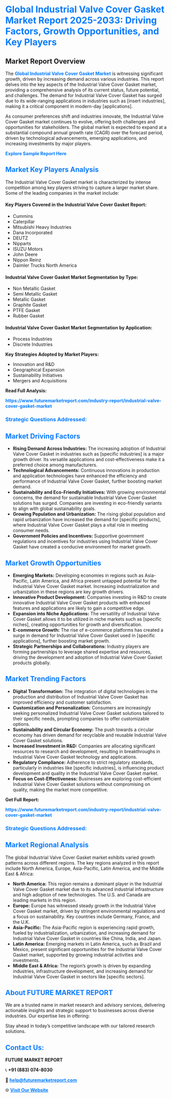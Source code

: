 <h1 style="color: #007BFF;">Global Industrial Valve Cover Gasket Market Report 2025-2033: Driving Factors, Growth Opportunities, and Key Players</h1>

<section id="overview">
<h2>Market Report Overview</h2>
<p>The <a href="https://www.futuremarketreport.com/industry-report/industrial-valve-cover-gasket-market" style="color: #007BFF; text-decoration: none;"><strong>Global Industrial Valve Cover Gasket Market</strong></a> is witnessing significant growth, driven by increasing demand across various industries. This report delves into the key aspects of the Industrial Valve Cover Gasket market, providing a comprehensive analysis of its current status, future potential, and challenges. The demand for Industrial Valve Cover Gasket has surged due to its wide-ranging applications in industries such as [insert industries], making it a critical component in modern-day [applications].</p>
<p>As consumer preferences shift and industries innovate, the Industrial Valve Cover Gasket market continues to evolve, offering both challenges and opportunities for stakeholders. The global market is expected to expand at a substantial compound annual growth rate (CAGR) over the forecast period, driven by technological advancements, emerging applications, and increasing investments by major players.</p>
</section>

<section id="overview">
<p><a href="https://www.futuremarketreport.com/request-sample/reportId=63320" style="color: #007BFF; text-decoration: none;"><strong>Explore Sample Report Here</strong></a></p>
</section>

<section id="key-players">
<h2 style="color: #007BFF;">Market Key Players Analysis</h2>
<p>The Industrial Valve Cover Gasket market is characterized by intense competition among key players striving to capture a larger market share. Some of the leading companies in the market include:</p>
<h4>Key Players Covered in the Industrial Valve Cover Gasket Report:</h4>
<ul><li>Cummins</li><li>Caterpillar</li><li>Mitsubishi Heavy Industries</li><li>Dana Incorporated</li><li>DEUTZ</li><li>Nipparts</li><li>ISUZU Motors</li><li>John Deere</li><li>Nippon Reinz</li><li>Daimler Trucks North America</li></ul>
<h4>Industrial Valve Cover Gasket Market Segmentation by Type:</h4>
<ul><li>Non Metallic Gasket</li><li>Semi Metallic Gasket</li><li>Metallic Gasket</li><li>Graphite Gasket</li><li>PTFE Gasket</li><li>Rubber Gasket</li></ul>

<h4>Industrial Valve Cover Gasket Market Segmentation by Application:</h4>
<ul><li>Process Industries</li><li>Discrete Industries</li></ul>
<p><strong>Key Strategies Adopted by Market Players:</strong></p>
<ul>
<li>Innovation and R&D</li>
<li>Geographical Expansion</li>
<li>Sustainability Initiatives</li>
<li>Mergers and Acquisitions</li>
</ul>
</section>

<section>
<p><strong>Read Full Analysis: </strong></p><a href="https://www.futuremarketreport.com/industry-report/industrial-valve-cover-gasket-market" style="color: #007BFF; text-decoration: none;"><strong>https://www.futuremarketreport.com/industry-report/industrial-valve-cover-gasket-market</strong></a>
<h3 style="color: #007BFF;">Strategic Questions Addressed:</h3>
</section>

<section id="driving-factors">
<h2 style="color: #007BFF;">Market Driving Factors</h2>
<ul>
<li><strong>Rising Demand Across Industries:</strong> The increasing adoption of Industrial Valve Cover Gasket in industries such as [specific industries] is a major growth driver. Its versatile applications and cost-effectiveness make it a preferred choice among manufacturers.</li>
<li><strong>Technological Advancements:</strong> Continuous innovations in production and application technologies have enhanced the efficiency and performance of Industrial Valve Cover Gasket, further boosting market demand.</li>
<li><strong>Sustainability and Eco-Friendly Initiatives:</strong> With growing environmental concerns, the demand for sustainable Industrial Valve Cover Gasket solutions has surged. Companies are investing in eco-friendly variants to align with global sustainability goals.</li>
<li><strong>Growing Population and Urbanization:</strong> The rising global population and rapid urbanization have increased the demand for [specific products], where Industrial Valve Cover Gasket plays a vital role in meeting consumer needs.</li>
<li><strong>Government Policies and Incentives:</strong> Supportive government regulations and incentives for industries using Industrial Valve Cover Gasket have created a conducive environment for market growth.</li>
</ul>
</section>

<section id="growth-opportunities">
<h2 style="color: #007BFF;">Market Growth Opportunities</h2>
<ul>
<li><strong>Emerging Markets:</strong> Developing economies in regions such as Asia-Pacific, Latin America, and Africa present untapped potential for the Industrial Valve Cover Gasket market. Increasing industrialization and urbanization in these regions are key growth drivers.</li>
<li><strong>Innovative Product Development:</strong> Companies investing in R&D to create innovative Industrial Valve Cover Gasket products with enhanced features and applications are likely to gain a competitive edge.</li>
<li><strong>Expansion into Niche Applications:</strong> The versatility of Industrial Valve Cover Gasket allows it to be utilized in niche markets such as [specific niches], creating opportunities for growth and diversification.</li>
<li><strong>E-commerce Growth:</strong> The rise of e-commerce platforms has created a surge in demand for Industrial Valve Cover Gasket used in [specific applications], further boosting market growth.</li>
<li><strong>Strategic Partnerships and Collaborations:</strong> Industry players are forming partnerships to leverage shared expertise and resources, driving the development and adoption of Industrial Valve Cover Gasket products globally.</li>
</ul>
</section>

<section id="trending-factors">
<h2 style="color: #007BFF;">Market Trending Factors</h2>
<ul>
<li><strong>Digital Transformation:</strong> The integration of digital technologies in the production and distribution of Industrial Valve Cover Gasket has improved efficiency and customer satisfaction.</li>
<li><strong>Customization and Personalization:</strong> Consumers are increasingly seeking personalized Industrial Valve Cover Gasket solutions tailored to their specific needs, prompting companies to offer customizable options.</li>
<li><strong>Sustainability and Circular Economy:</strong> The push towards a circular economy has driven demand for recyclable and reusable Industrial Valve Cover Gasket solutions.</li>
<li><strong>Increased Investment in R&D:</strong> Companies are allocating significant resources to research and development, resulting in breakthroughs in Industrial Valve Cover Gasket technology and applications.</li>
<li><strong>Regulatory Compliance:</strong> Adherence to strict regulatory standards, particularly in industries like [specific industries], is influencing product development and quality in the Industrial Valve Cover Gasket market.</li>
<li><strong>Focus on Cost-Effectiveness:</strong> Businesses are exploring cost-efficient Industrial Valve Cover Gasket solutions without compromising on quality, making the market more competitive.</li>
</ul>
</section>

<section>
<p><strong>Get Full Report: </strong></p><a href="https://www.futuremarketreport.com/industry-report/industrial-valve-cover-gasket-market" style="color: #007BFF; text-decoration: none;"><strong>https://www.futuremarketreport.com/industry-report/industrial-valve-cover-gasket-market</strong></a>
<h3 style="color: #007BFF;">Strategic Questions Addressed:</h3>
</section>


<section id="regional-analysis">
<h2 style="color: #007BFF;">Market Regional Analysis</h2>
<p>The global Industrial Valve Cover Gasket market exhibits varied growth patterns across different regions. The key regions analyzed in this report include North America, Europe, Asia-Pacific, Latin America, and the Middle East & Africa:</p>
<ul>
<li><strong>North America:</strong> This region remains a dominant player in the Industrial Valve Cover Gasket market due to its advanced industrial infrastructure and high adoption of new technologies. The U.S. and Canada are leading markets in this region.</li>
<li><strong>Europe:</strong> Europe has witnessed steady growth in the Industrial Valve Cover Gasket market, driven by stringent environmental regulations and a focus on sustainability. Key countries include Germany, France, and the U.K.</li>
<li><strong>Asia-Pacific:</strong> The Asia-Pacific region is experiencing rapid growth, fueled by industrialization, urbanization, and increasing demand for Industrial Valve Cover Gasket in countries like China, India, and Japan.</li>
<li><strong>Latin America:</strong> Emerging markets in Latin America, such as Brazil and Mexico, present significant opportunities for the Industrial Valve Cover Gasket market, supported by growing industrial activities and investments.</li>
<li><strong>Middle East & Africa:</strong> The region’s growth is driven by expanding industries, infrastructure development, and increasing demand for Industrial Valve Cover Gasket in sectors like [specific sectors].</li>
</ul>
</section>

<footer>
<h2 style="color: #007BFF;">About FUTURE MARKET REPORT</h2>
<p>We are a trusted name in market research and advisory services, delivering actionable insights and strategic support to businesses across diverse industries. Our expertise lies in offering:</p>

<p>Stay ahead in today’s competitive landscape with our tailored research solutions.</p>

<h2 style="color: #007BFF;">Contact Us:</h2>
<p><strong>FUTURE MARKET REPORT</strong></p>
<p>📞 <strong>+91 (883) 074-8030</strong></p>
<p>📧 <strong><a href="mailto:help@futuremarketreport.com" style="color: #007BFF;">help@futuremarketreport.com</a></strong></p>
<p>🌐 <strong><a href="https://www.futuremarketreport.com/" style="color: #007BFF;">Visit Our Website</a></strong></p>
</footer>